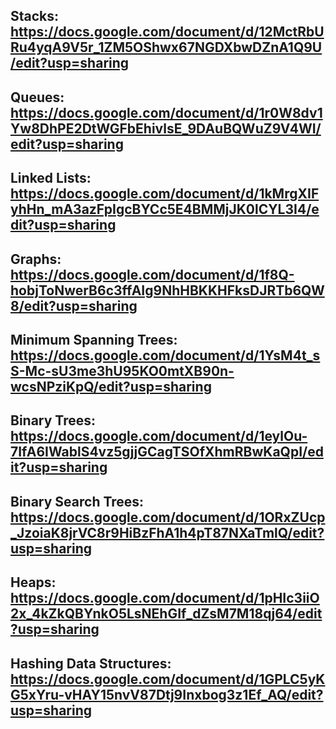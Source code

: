 ## Stacks: https://docs.google.com/document/d/12MctRbURu4yqA9V5r_1ZM5OShwx67NGDXbwDZnA1Q9U/edit?usp=sharing

## Queues: https://docs.google.com/document/d/1r0W8dv1Yw8DhPE2DtWGFbEhivlsE_9DAuBQWuZ9V4WI/edit?usp=sharing

## Linked Lists: https://docs.google.com/document/d/1kMrgXIFyhHn_mA3azFpIgcBYCc5E4BMMjJK0lCYL3I4/edit?usp=sharing

## Graphs: https://docs.google.com/document/d/1f8Q-hobjToNwerB6c3ffAIg9NhHBKKHFksDJRTb6QW8/edit?usp=sharing

## Minimum Spanning Trees: https://docs.google.com/document/d/1YsM4t_sS-Mc-sU3me3hU95KO0mtXB90n-wcsNPziKpQ/edit?usp=sharing

## Binary Trees: https://docs.google.com/document/d/1eylOu-7IfA6IWablS4vz5gjjGCagTSOfXhmRBwKaQpI/edit?usp=sharing

## Binary Search Trees: https://docs.google.com/document/d/1ORxZUcp_JzoiaK8jrVC8r9HiBzFhA1h4pT87NXaTmlQ/edit?usp=sharing

## Heaps: https://docs.google.com/document/d/1pHIc3iiO2x_4kZkQBYnkO5LsNEhGIf_dZsM7M18qj64/edit?usp=sharing

## Hashing Data Structures: https://docs.google.com/document/d/1GPLC5yKG5xYru-vHAY15nvV87Dtj9Inxbog3z1Ef_AQ/edit?usp=sharing
